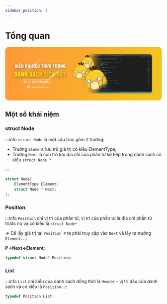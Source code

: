 ```yaml
---
sidebar_position: 1
---
```


# Tổng quan

![banner](../../static/img/banner/dslk-banner.png)

## Một số khái niệm

### struct Node

:::info
`struct Node` là một cấu trúc gồm 2 trường:

- Trường `Element` lưu trữ giá trị có kiểu ElementType;
- Trường `Next` là con trỏ lưu địa chỉ của phần tử kế tiếp trong danh sách có kiểu `struct Node *`.

:::

```c
struct Node{
    ElementType Element;
    struct Node * Next;
};
```

### Position

:::info
`Position` chỉ vị trí của phần tử, vị trí của phần tử là địa chỉ phần tử trước nó và có kiểu là `struct Node*`

=> Để lấy giá trị tại `Position P` ta phải truy cập vào `Next` và lấy ra trường `Element`.
:::

**P->Next->Element;**

```c
typedef struct Node* Position;
```

### List

:::info
`List` chỉ kiểu của danh sách đồng thời là `Header` - vị trí đầu của danh sách và có kiểu là `Position`.
:::

```c
typedef Position List;
```

